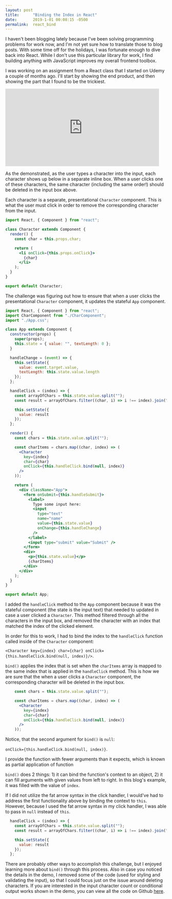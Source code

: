 ```yaml
---
layout: post
title:      "Binding the Index in React"
date:       2019-1-01 00:08:15 -0500
permalink:  react_bind
---
```

I haven't been blogging lately because I've been solving programming problems for work now, and I'm not yet sure how to translate those to blog posts. With some time off for the holidays, I was fortunate enough to dive back into React. While I don't use this particular library for work, I find building anything with JavaScript improves my overall frontend toolbox.

I was working on an assignment from a React class that I started on Udemy a couple of months ago. I'll start by showing the end product, and then showing the part that I found to be the trickiest. 

<iframe src="https://giphy.com/embed/7JgtecaHxnpGsLhxe5" width="480" height="242" frameBorder="0" class="giphy-embed" allowFullScreen></iframe><p><a href="https://giphy.com/gifs/7JgtecaHxnpGsLhxe5"></a></p>

As the demonstrated, as the user types a character into the input, each character shows up below in a separate inline box. When a user clicks one of these characters, the same character (including the same order!) should be deleted in the input box above. 

Each character is a separate, presentational `Character` component. This is what the user must click in order to remove the corresponding character from the input.

```jsx
import React, { Component } from "react";

class Character extends Component {
  render() {
    const char = this.props.char;

    return (
      <li onClick={this.props.onClick}>
        {char}
      </li>
    );
  }
}

export default Character;
```

The challenge was figuring out how to ensure that when a user clicks the presentational `Character` component, it updates the stateful `App` component. 

```jsx
import React, { Component } from "react";
import CharComponent from "./CharComponent";
import "./App.css";

class App extends Component {
  constructor(props) {
    super(props);
    this.state = { value: "", textLength: 0 };
  }

  handleChange = (event) => {
    this.setState({
      value: event.target.value,
      textLength: this.state.value.length
    });
  };

  handleClick = (index) => {
    const arrayOfChars = this.state.value.split("");
    const result = arrayOfChars.filter((char, i) => i !== index).join("");

    this.setState({
      value: result
    });
  };

  render() {
    const chars = this.state.value.split("");

    const charItems = chars.map((char, index) => (
      <Character
        key={index}
        char={char}
        onClick={this.handleClick.bind(null, index)}
      />
    ));

    return (
      <div className="App">
        <form onSubmit={this.handleSubmit}>
          <label>
            Type some input here:
            <input
              type="text"
              name="name"
              value={this.state.value}
              onChange={this.handleChange}
            />
          </label>
          <input type="submit" value="Submit" />
        </form>
        <div>
          <p>{this.state.value}</p>
          {charItems}
        </div>
      </div>
    );
  }
}

export default App;
```
I added the `handleClick` method to the `App` component because it was the stateful component (the state is the input text) that needed to updated in case a user clicked a `Character`. This method filtered through all the characters in the input box, and removed the character with an index that matched the index of the clicked element. 

In order for this to work, I had to bind the index to the `handleClick` function called inside of the `Character` component: 

`<Character key={index} char={char} onClick={this.handleClick.bind(null, index)}/>`.

`bind()` applies the index that is set when the `charItems` array is mapped to the same index that is applied in the `handleClick` method. This is how we are sure that the when a user clicks a `Character` component, the corresponding character will be deleted in the input box.

```jsx
    const chars = this.state.value.split("");

    const charItems = chars.map((char, index) => (
      <Character
        key={index}
        char={char}
        onClick={this.handleClick.bind(null, index)}
      />
    ));
```

Notice, that the second argument for `bind()` is `null`: 

`onClick={this.handleClick.bind(null, index)}`.

 I provide the function with fewer arguments than it expects, which is known as partial application of function

`bind()` does 2 things: 1) it can bind the function's context to an object, 2) it can fill arguments with given values from left to right. In this blog's example, it was filled with the value of `index`.

If I did not utilize the fat arrow syntax in the click handler, I would've had to address the first functionality above by binding the context to `this`. However, because I used the fat arrow syntax in my click handler, I was able to pass in `null` instead of `this`.

```jsx
  handleClick = (index) => {
    const arrayOfChars = this.state.value.split("");
    const result = arrayOfChars.filter((char, i) => i !== index).join("");

    this.setState({
      value: result
    });
  };
  ```

There are probably other ways to accomplish this challenge, but I enjoyed learning more about `bind()` through this process. Also in case you noticed the details in the demo, I removed some of the code (used for styling and validating the input), so that I could focus just on the issue around deleting characters. If you are interested in the input character count or conditional output works shown in the demo, you can view all the code on Github [here](https://github.com/hcarnes/assignment_2/tree/master/src).